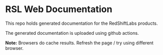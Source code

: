 # RSL Web Documentation

This repo holds generated documentation for the RedShiftLabs products.

The generated documentation is uploaded using github actions.

**Note:** Browsers do cache results. Refresh the page / try using different browser.